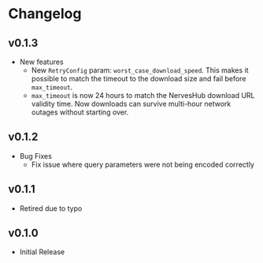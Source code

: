# Changelog

## v0.1.3

* New features
  * New `RetryConfig` param: `worst_case_download_speed`. This makes it
    possible to match the timeout to the download size and fail before `max_timeout`.
  * `max_timeout` is now 24 hours to match the NervesHub download URL validity time.
    Now downloads can survive multi-hour network outages without starting over.

## v0.1.2

* Bug Fixes
  * Fix issue where query parameters were not being encoded correctly

## v0.1.1

* Retired due to typo

## v0.1.0

* Initial Release
